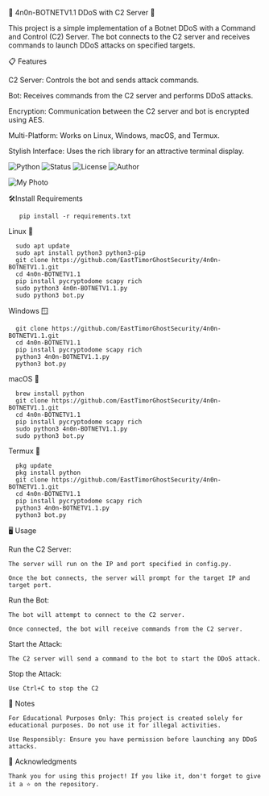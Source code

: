 🚀 4n0n-BOTNETV1.1 DDoS with C2 Server 🚀
    
This project is a simple implementation of a Botnet DDoS with a Command and Control (C2) Server. The bot connects to the C2 server and receives commands to launch DDoS attacks on specified targets.

📋 Features

C2 Server: Controls the bot and sends attack commands.

Bot: Receives commands from the C2 server and performs DDoS attacks.

Encryption: Communication between the C2 server and bot is encrypted using AES.

Multi-Platform: Works on Linux, Windows, macOS, and Termux.

Stylish Interface: Uses the rich library for an attractive terminal display.

![Python](https://img.shields.io/badge/Python-3.8+-blue?style=for-the-badge&logo=python)
![Status](https://img.shields.io/badge/Status-Active-yellow?style=for-the-badge)
![License](https://img.shields.io/badge/License-Private-red?style=for-the-badge)
![Author](https://img.shields.io/badge/Contributors-EastTimorGhostSecurity-green?style=for-the-badge)

![My Photo](./foto.png)

🛠️Install Requirements
    
       pip install -r requirements.txt
       
Linux 🐧

      sudo apt update
      sudo apt install python3 python3-pip
      git clone https://github.com/EastTimorGhostSecurity/4n0n-BOTNETV1.1.git
      cd 4n0n-BOTNETV1.1
      pip install pycryptodome scapy rich
      sudo python3 4n0n-BOTNETV1.1.py
      sudo python3 bot.py

Windows 🪟

      git clone https://github.com/EastTimorGhostSecurity/4n0n-BOTNETV1.1.git
      cd 4n0n-BOTNETV1.1
      pip install pycryptodome scapy rich
      python3 4n0n-BOTNETV1.1.py
      python3 bot.py

macOS 🍏

      brew install python
      git clone https://github.com/EastTimorGhostSecurity/4n0n-BOTNETV1.1.git
      cd 4n0n-BOTNETV1.1
      pip install pycryptodome scapy rich
      sudo python3 4n0n-BOTNETV1.1.py
      sudo python3 bot.py

Termux 📱

      pkg update
      pkg install python
      git clone https://github.com/EastTimorGhostSecurity/4n0n-BOTNETV1.1.git
      cd 4n0n-BOTNETV1.1
      pip install pycryptodome scapy rich
      python3 4n0n-BOTNETV1.1.py
      python3 bot.py

🖥️ Usage

   Run the C2 Server:

    The server will run on the IP and port specified in config.py.

    Once the bot connects, the server will prompt for the target IP and target port.

   Run the Bot:

    The bot will attempt to connect to the C2 server.

    Once connected, the bot will receive commands from the C2 server.

   Start the Attack:

    The C2 server will send a command to the bot to start the DDoS attack.

   Stop the Attack:

    Use Ctrl+C to stop the C2 

📝 Notes

    For Educational Purposes Only: This project is created solely for educational purposes. Do not use it for illegal activities.

    Use Responsibly: Ensure you have permission before launching any DDoS attacks.

🙏 Acknowledgments

    Thank you for using this project! If you like it, don't forget to give it a ⭐ on the repository.
